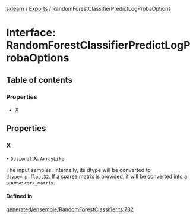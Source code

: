 [sklearn](../readme.md) / [Exports](../modules.md) / RandomForestClassifierPredictLogProbaOptions

# Interface: RandomForestClassifierPredictLogProbaOptions

## Table of contents

### Properties

- [X](RandomForestClassifierPredictLogProbaOptions.md#x)

## Properties

### X

• `Optional` **X**: [`ArrayLike`](../modules.md#arraylike)

The input samples. Internally, its dtype will be converted to `dtype=np.float32`. If a sparse matrix is provided, it will be converted into a sparse `csr\_matrix`.

#### Defined in

[generated/ensemble/RandomForestClassifier.ts:782](https://github.com/transitive-bullshit/scikit-learn-ts/blob/367336a/packages/sklearn/src/generated/ensemble/RandomForestClassifier.ts#L782)
